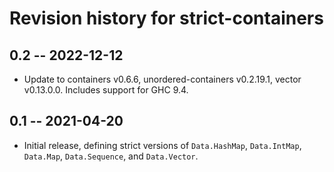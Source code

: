 # Revision history for strict-containers

## 0.2 -- 2022-12-12

- Update to containers v0.6.6, unordered-containers v0.2.19.1, vector
  v0.13.0.0. Includes support for GHC 9.4.

## 0.1 -- 2021-04-20

- Initial release, defining strict versions of `Data.HashMap`, `Data.IntMap`,
  `Data.Map`, `Data.Sequence`, and `Data.Vector`.
